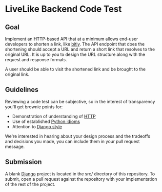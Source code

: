 # LiveLike Backend Code Test

## Goal

Implement an HTTP-based API that at a minimum allows end-user developers to shorten a link, like [bitly][bitly]. The API endpoint that does the shortening should accept a URL and return a short link that resolves to the original URL. It is up to you to design the URL structure along with the request and response formats.

A user should be able to visit the shortened link and be brought to the original link.

## Guidelines

Reviewing a code test can be subjective, so in the interest of transparency you'll get brownie points for:

* Demonstration of understanding of [HTTP][http]
* Use of established [Python idioms][python-idioms]
* Attention to [Django style][django-style]

We're interested in hearing about your design process and the tradeoffs and decisions you made, you can include them in your pull request message.

## Submission

A blank [Django][django] project is located in the src/ directory of this repository.
To submit, open a pull request against the repository with your implementation of the rest of the project.

[bitly]: https://bitly.com/
[django]: https://djangoproject.com/
[django-style]: https://docs.djangoproject.com/en/dev/internals/contributing/writing-code/coding-style/
[http]: https://www.w3.org/Protocols/
[pep-20]: https://www.python.org/dev/peps/pep-0020/
[python-idioms]: https://docs.python.org/2/howto/doanddont.html
